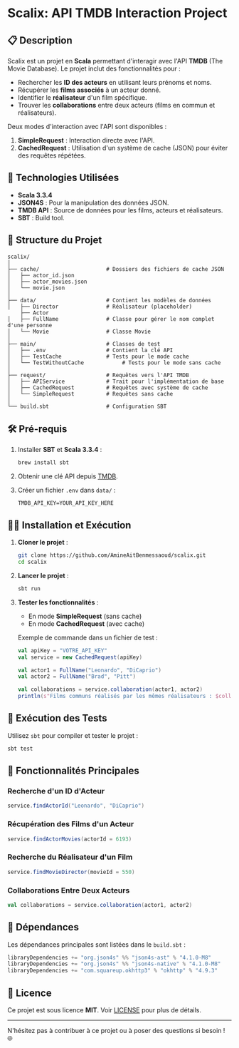 # Scalix: API TMDB Interaction Project

## 📋 **Description**
Scalix est un projet en **Scala** permettant d'interagir avec l'API **TMDB** (The Movie Database). Le projet inclut des fonctionnalités pour :
- Rechercher les **ID des acteurs** en utilisant leurs prénoms et noms.
- Récupérer les **films associés** à un acteur donné.
- Identifier le **réalisateur** d'un film spécifique.
- Trouver les **collaborations** entre deux acteurs (films en commun et réalisateurs).

Deux modes d'interaction avec l'API sont disponibles :
1. **SimpleRequest** : Interaction directe avec l'API.
2. **CachedRequest** : Utilisation d'un système de cache (JSON) pour éviter des requêtes répétées.

## 🚀 **Technologies Utilisées**
- **Scala 3.3.4**
- **JSON4S** : Pour la manipulation des données JSON.
- **TMDB API** : Source de données pour les films, acteurs et réalisateurs.
- **SBT** : Build tool.

## 📁 **Structure du Projet**

```
scalix/
│
├── cache/                     # Dossiers des fichiers de cache JSON
│   ├── actor_id.json
│   ├── actor_movies.json
│   └── movie.json
│
├── data/                      # Contient les modèles de données                   
│   ├── Director               # Réalisateur (placeholder)
    ├── Actor               
│   ├── FullName               # Classe pour gérer le nom complet d'une personne
│   └── Movie                  # Classe Movie
│
├── main/                      # Classes de test
│   ├── .env                   # Contient la clé API   
│   ├── TestCache              # Tests pour le mode cache
│   └── TestWithoutCache            # Tests pour le mode sans cache
│
├── request/                   # Requêtes vers l'API TMDB
│   ├── APIService             # Trait pour l'implémentation de base
│   ├── CachedRequest          # Requêtes avec système de cache
│   └── SimpleRequest          # Requêtes sans cache
│
└── build.sbt                  # Configuration SBT
```

## 🛠️ **Pré-requis**

1. Installer **SBT** et **Scala 3.3.4** :
   ```bash
   brew install sbt
   ```

2. Obtenir une clé API depuis [TMDB](https://www.themoviedb.org/).

3. Créer un fichier `.env` dans `data/` :
   ```text
   TMDB_API_KEY=YOUR_API_KEY_HERE
   ```

## 🏋️‍♂️ **Installation et Exécution**

1. **Cloner le projet** :
   ```bash
   git clone https://github.com/AmineAitBenmessaoud/scalix.git
   cd scalix
   ```

2. **Lancer le projet** :
   ```bash
   sbt run
   ```

3. **Tester les fonctionnalités** :
   - En mode **SimpleRequest** (sans cache)
   - En mode **CachedRequest** (avec cache)

   Exemple de commande dans un fichier de test :
   ```scala
   val apiKey = "VOTRE_API_KEY"
   val service = new CachedRequest(apiKey)

   val actor1 = FullName("Leonardo", "DiCaprio")
   val actor2 = FullName("Brad", "Pitt")

   val collaborations = service.collaboration(actor1, actor2)
   println(s"Films communs réalisés par les mêmes réalisateurs : $collaborations")
   ```

## 🧠 **Exécution des Tests**
Utilisez `sbt` pour compiler et tester le projet :
```bash
sbt test
```

## 🔑 **Fonctionnalités Principales**

### Recherche d'un ID d'Acteur
```scala
service.findActorId("Leonardo", "DiCaprio")
```

### Récupération des Films d'un Acteur
```scala
service.findActorMovies(actorId = 6193)
```

### Recherche du Réalisateur d'un Film
```scala
service.findMovieDirector(movieId = 550)
```

### Collaborations Entre Deux Acteurs
```scala
val collaborations = service.collaboration(actor1, actor2)
```

## 📝 **Dépendances**
Les dépendances principales sont listées dans le `build.sbt` :
```scala
libraryDependencies += "org.json4s" %% "json4s-ast" % "4.1.0-M8"
libraryDependencies += "org.json4s" %% "json4s-native" % "4.1.0-M8"
libraryDependencies += "com.squareup.okhttp3" % "okhttp" % "4.9.3"
```

## 📄 **Licence**
Ce projet est sous licence **MIT**. Voir [LICENSE](LICENSE) pour plus de détails.

---

N'hésitez pas à contribuer à ce projet ou à poser des questions si besoin ! 🌐
